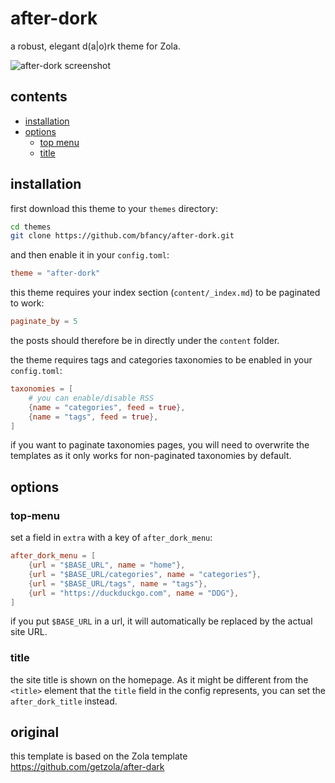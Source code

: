 # after-dork
a robust, elegant d(a|o)rk theme for Zola.

![after-dork screenshot](https://github.com/getzola/after-dark/blob/master/screenshot.png?raw=true)

## contents

- [installation](#installation)
- [options](#options)
  - [top menu](#top-menu)
  - [title](#title)

## installation
first download this theme to your `themes` directory:

```bash
cd themes
git clone https://github.com/bfancy/after-dork.git
```
and then enable it in your `config.toml`:

```toml
theme = "after-dork"
```

this theme requires your index section (`content/_index.md`) to be paginated to work:

```toml
paginate_by = 5
```

the posts should therefore be in directly under the `content` folder.

the theme requires tags and categories taxonomies to be enabled in your `config.toml`:

```toml
taxonomies = [
    # you can enable/disable RSS
    {name = "categories", feed = true},
    {name = "tags", feed = true},
]
```

if you want to paginate taxonomies pages, you will need to overwrite the templates
as it only works for non-paginated taxonomies by default.


## options

### top-menu
set a field in `extra` with a key of `after_dork_menu`:

```toml
after_dork_menu = [
    {url = "$BASE_URL", name = "home"},
    {url = "$BASE_URL/categories", name = "categories"},
    {url = "$BASE_URL/tags", name = "tags"},
    {url = "https://duckduckgo.com", name = "DDG"},
]
```

if you put `$BASE_URL` in a url, it will automatically be replaced by the actual
site URL.

### title
the site title is shown on the homepage. As it might be different from the `<title>`
element that the `title` field in the config represents, you can set the `after_dork_title`
instead.

## original
this template is based on the Zola template https://github.com/getzola/after-dark
